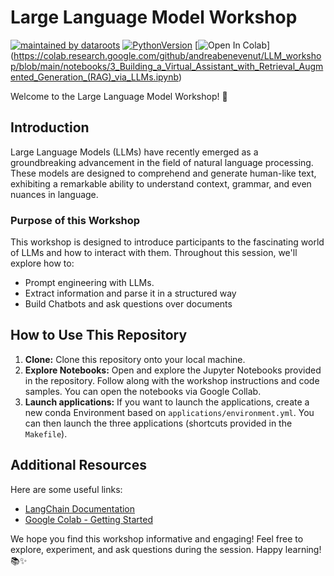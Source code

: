 # Large Language Model Workshop
[![maintained by dataroots](https://img.shields.io/badge/maintained%20by-dataroots-%2300b189)](https://dataroots.io)
[![PythonVersion](https://img.shields.io/badge/python-3.9-blue)](https://img.shields.io/badge/python-3.9-blue)
[![Open In Colab](https://colab.research.google.com/assets/colab-badge.svg)]
(https://colab.research.google.com/github/andreabenevenut/LLM_workshop/blob/main/notebooks/3_Building_a_Virtual_Assistant_with_Retrieval_Augmented_Generation_(RAG)_via_LLMs.ipynb)

Welcome to the Large Language Model Workshop! 🚀

## Introduction

Large Language Models (LLMs) have recently emerged as a groundbreaking advancement in the field of natural language processing. These models are designed to comprehend and generate human-like text, exhibiting a remarkable ability to understand context, grammar, and even nuances in language. 

### Purpose of this Workshop

This workshop is designed to introduce participants to the fascinating world of LLMs and how to interact with them. Throughout this session, we'll explore how to:

- Prompt engineering with LLMs.
- Extract information and parse it in a structured way
- Build  Chatbots and ask questions over documents


## How to Use This Repository

1. **Clone:** Clone this repository onto your local machine.
2. **Explore Notebooks:** Open and explore the Jupyter Notebooks provided in the repository. Follow along with the workshop instructions and code samples. You can open the notebooks via Google Collab.
3. **Launch applications:** If you want to launch the applications, create a new conda Environment based on `applications/environment.yml`. You can then launch the three applications (shortcuts provided in the `Makefile`).

## Additional Resources

Here are some useful links:

- [LangChain Documentation](https://python.langchain.com/docs/get_started/introduction)
- [Google Colab - Getting Started](https://colab.research.google.com/notebooks/intro.ipynb)

We hope you find this workshop informative and engaging! Feel free to explore, experiment, and ask questions during the session. Happy learning! 📚✨
